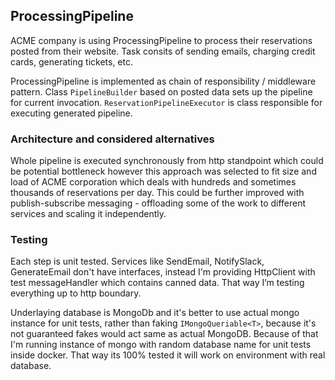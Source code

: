 ## ProcessingPipeline

ACME company is using ProcessingPipeline to process their reservations posted from their website. Task consits of sending emails, charging credit cards, generating tickets, etc. 

ProcessingPipeline is implemented as chain of responsibility / middleware pattern. Class `PipelineBuilder` based on posted data sets up the pipeline for current invocation. `ReservationPipelineExecutor` is class responsible for executing generated pipeline.

### Architecture and considered alternatives
Whole pipeline is executed synchronously from http standpoint which could be potential bottleneck however this approach was selected to fit size and load of ACME corporation which deals with hundreds and sometimes thousands of reservations per day. This could be further improved with publish-subscribe messaging - offloading some of the work to different services and scaling it independently. 

### Testing
Each step is unit tested. Services like SendEmail, NotifySlack, GenerateEmail don't have interfaces, instead I'm providing HttpClient with test messageHandler which contains canned data. That way I’m testing everything up to http boundary. 

Underlaying database is MongoDb and it's better to use actual mongo instance for unit tests, rather than faking `IMongoQueriable<T>`, because it's not guaranteed fakes would act same as actual MongoDB. Because of that I'm running instance of mongo with random database name for unit tests inside docker. That way its 100% tested it will work on environment with real database. 
